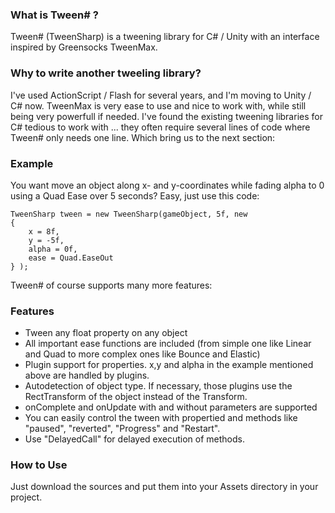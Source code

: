 ### What is Tween# ?
Tween# (TweenSharp) is a tweening library for C# / Unity with an interface inspired by Greensocks TweenMax.

### Why to write another tweeling library?
I've used ActionScript / Flash for several years, and I'm moving to Unity / C# now. TweenMax is very ease to use and nice to work with, while still being very powerfull if needed. I've found the existing tweening libraries for C# tedious to work with ... they often require several lines of code where Tween# only needs one line. Which bring us to the next section:

### Example
You want move an object along x- and y-coordinates while fading alpha to 0 using a Quad Ease over 5 seconds? Easy, just use this code:

	TweenSharp tween = new TweenSharp(gameObject, 5f, new
	{
		x = 8f,
		y = -5f,
		alpha = 0f,
		ease = Quad.EaseOut
	} );

Tween# of course supports many more features:

### Features
- Tween any float property on any object
- All important ease functions are included (from simple one like Linear and Quad to more complex ones like Bounce and Elastic)
- Plugin support for properties. x,y and alpha in the example mentioned above are handled by plugins.
- Autodetection of object type. If necessary, those plugins use the RectTransform of the object instead of the Transform.
- onComplete and onUpdate with and without parameters are supported
- You can easily control the tween with propertied and methods like "paused", "reverted", "Progress" and "Restart".
- Use "DelayedCall" for delayed execution of methods.

### How to Use
Just download the sources and put them into your Assets directory in your project.
